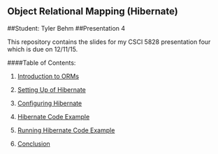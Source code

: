 ## Object Relational Mapping (Hibernate)
##Student: Tyler Behm
##Presentation 4

This repository contains the slides for my CSCI 5828 presentation four 
which is due on 12/11/15.

####Table of Contents:
1) [Introduction to ORMs](https://github.com/trekbaum/present/blob/master/orm/intro.md)

2) [Setting Up of Hibernate](https://github.com/trekbaum/present/blob/master/orm/setup.md)

3) [Configuring Hibernate](https://github.com/trekbaum/present/blob/master/orm/conf.md)

4) [Hibernate Code Example](https://github.com/trekbaum/present/blob/master/orm/code.md)

5) [Running Hibernate Code Example](https://github.com/trekbaum/present/blob/master/orm/run.md)

5) [Conclusion](https://github.com/trekbaum/present/blob/master/orm/conclusion.md)
